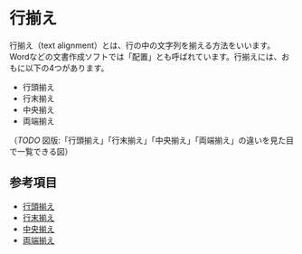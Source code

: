 # 行揃え

行揃え（text alignment）とは、行の中の文字列を揃える方法をいいます。Wordなどの文書​​作成ソフトでは「配置」とも呼ばれています。行揃えには、おもに以下の4つがあります。

- 行頭揃え
- 行末揃え
- 中央揃え
- 両端揃え

（*TODO* 図版:「行頭揃え」「行末揃え」「中央揃え」「両端揃え」の違いを見た目で一覧できる図）


## 参考項目

- [行頭揃え](./flush-left.md)
- [行末揃え](./flush-right.md)
- [中央揃え](./centered.md)
- [両端揃え](./justified.md)
